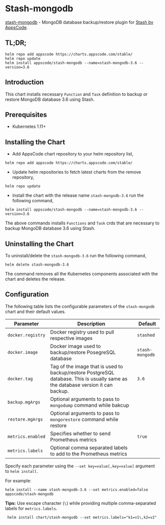 # Stash-mongodb

[stash-mongodb](https://github.com/stashed/stash-mongodb) - MongoDB database backup/restore plugin for [Stash by AppsCode](https://appscode.com/products/stash/).

## TL;DR;

```console
helm repo add appscode https://charts.appscode.com/stable/
helm repo update
helm install appscode/stash-mongodb --name=stash-mongodb-3.6 --version=3.6
```

## Introduction

This chart installs necessary `Function` and `Task` definition to backup or restore MongoDB database 3.6 using Stash.

## Prerequisites

- Kubernetes 1.11+

## Installing the Chart

- Add AppsCode chart repository to your helm repository list,

```console
helm repo add appscode https://charts.appscode.com/stable/
```

- Update helm repositories to fetch latest charts from the remove repository,

```console
helm repo update
```

- Install the chart with the release name `stash-mongodb-3.6` run the following command,

```console
helm install appscode/stash-mongodb --name=stash-mongodb-3.6 --version=3.6
```

The above commands installs `Functions` and `Task` crds that are necessary to backup MongoDB database 3.6 using Stash.

## Uninstalling the Chart

To uninstall/delete the `stash-mongodb-3.6` run the following command,

```console
helm delete stash-mongodb-3.6
```

The command removes all the Kubernetes components associated with the chart and deletes the release.

## Configuration

The following table lists the configurable parameters of the `stash-mongodb` chart and their default values.

|     Parameter     |                                                           Description                                                            |     Default     |
| ----------------- | -------------------------------------------------------------------------------------------------------------------------------- | --------------- |
| `docker.registry` | Docker registry used to pull respective images                                                                                   | `stashed`       |
| `docker.image`    | Docker image used to backup/restore PosegreSQL database                                                                          | `stash-mongodb` |
| `docker.tag`      | Tag of the image that is used to backup/restore PostgreSQL database. This is usually same as the database version it can backup. | `3.6`           |
| `backup.mgArgs`   | Optional arguments to pass to `mongodump` command  while bakcup                                                                  |                 |
| `restore.mgArgs`  | Optional arguments to pass to `mongorestore` command while restore                                                               |                 |
| `metrics.enabled` | Specifies whether to send Prometheus metrics                                                                                     | `true`          |
| `metrics.labels`  | Optional comma separated labels to add to the Prometheus metrics                                                                 |                 |

Specify each parameter using the `--set key=value[,key=value]` argument to `helm install`.

For example:

```console
helm install --name stash-mongodb-3.6 --set metrics.enabled=false appscode/stash-mongodb
```

**Tips:** Use escape character (`\`) while providing multiple comma-separated labels for `metrics.labels`.

```console
 helm install chart/stash-mongodb --set metrics.labels="k1=v1\,k2=v2"
```
